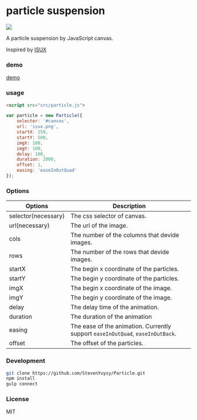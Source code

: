 # particle suspension
![](https://travis-ci.org/StevenYuysy/Particle.svg?branch=master)

A particle suspension by JavaScript canvas.

Inspired by [ISUX](https://isux.tencent.com/canvas-particle-animation.html)

### demo

[demo](https://stevenyuysy.github.io/Particle/demo/)

### usage

```html
<script src="src/particle.js">
```

```javascript
var particle = new Particle({
    selector: '#canvas',
    url: 'isux.png',
    startX: 250,
    startY: 500,
    imgX: 100,
    imgY: 100,
    delay: 100,
    duration: 2000,
    offset: 1,
    easing: 'easeInOutQuad'
});
```

### Options

|Options|Description|
|-------|-----------|
|selector(necessary)|The css selector of canvas.|
|url(necessary)|The url of the image.|
|cols|The number of the columns that devide images.|
|rows|The number of the rows that devide images.|
|startX|The begin x coordinate of the particles.|
|startY|The begin y coordinate of the particles.|
|imgX|The begin x coordinate of the image.|
|imgY|The begin y coordinate of the image.|
|delay|The delay time of the animation.|
|duration|The duration of the animation|
|easing|The ease of the animation. Currently support `easeInOutQuad`, `easeInOutBack`.|
|offset|The offset of the particles.|

### Development

```bash
git clone https://github.com/StevenYuysy/Particle.git
npm install
gulp connect
```

### License

MIT
